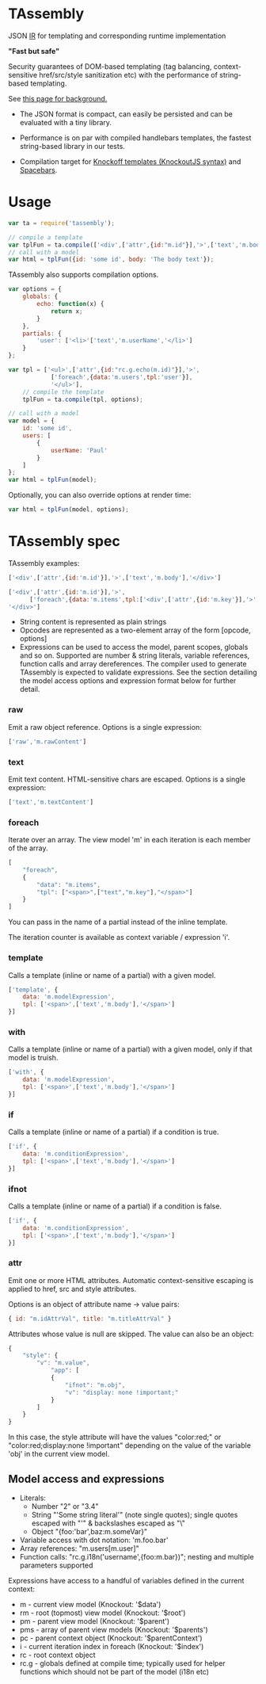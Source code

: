 TAssembly
=========

JSON
[IR](https://en.wikipedia.org/wiki/Intermediate_language#Intermediate_representation)
for templating and corresponding runtime implementation

**"Fast but safe"**

Security guarantees of DOM-based templating (tag balancing, context-sensitive
href/src/style sanitization etc) with the performance of string-based templating.

See
 [this page for background.](https://www.mediawiki.org/wiki/Requests_for_comment/HTML_templating_library/Knockout_-_Tassembly)

* The JSON format is compact, can easily be persisted and can be evaluated with
a tiny library.

* Performance is on par with compiled handlebars templates, the fastest
string-based library in our tests.

* Compilation target for [Knockoff templates
  (KnockoutJS syntax)](https://github.com/gwicke/knockoff) and
  [Spacebars](https://github.com/gwicke/TemplatePerf/tree/master/handlebars-htmljs-node/spacebars-qt).

Usage
=====
```javascript
var ta = require('tassembly');

// compile a template
var tplFun = ta.compile(['<div',['attr',{id:"m.id"}],'>',['text','m.body'],'</div>']);
// call with a model
var html = tplFun({id: 'some id', body: 'The body text'});
```

TAssembly also supports compilation options. 
```javascript
var options = {
    globals: {
        echo: function(x) {
            return x;
        }
    },
    partials: {
        'user': ['<li>'['text','m.userName','</li>']
    }
};

var tpl = ['<ul>',['attr',{id:"rc.g.echo(m.id)"}],'>',
            ['foreach',{data:'m.users',tpl:'user'}],
            '</ul>'],
    // compile the template
    tplFun = ta.compile(tpl, options);

// call with a model
var model = {
    id: 'some id',
    users: [
        {
            userName: 'Paul'
        }
    ]
};
var html = tplFun(model);
```

Optionally, you can also override options at render time:

```javascript
var html = tplFun(model, options);
```

TAssembly spec
==============
TAssembly examples:

```javascript
['<div',['attr',{id:'m.id'}],'>',['text','m.body'],'</div>']

['<div',['attr',{id:'m.id'}],'>',
      ['foreach',{data:'m.items',tpl:['<div',['attr',{id:'m.key'}],'>',['text','m.val'],'</div>']}],
'</div>']
```
* String content is represented as plain strings
* Opcodes are represented as a two-element array of the form [opcode, options]
* Expressions can be used to access the model, parent scopes, globals and so
  on. Supported are number & string literals, variable references, function
  calls and array dereferences. The compiler used to generate TAssembly is
  expected to validate expressions. See the section detailing the model access
  options and expression format below for further detail.

### raw
Emit a raw object reference. Options is a single expression:
```javascript
['raw','m.rawContent']
```

### text
Emit text content. HTML-sensitive chars are escaped. Options is a single
expression:
```javascript
['text','m.textContent']
```

### foreach
Iterate over an array. The view model 'm' in each iteration is each member of the
array.
```javascript
[
    "foreach",
    {
        "data": "m.items",
        "tpl": ["<span>",["text","m.key"],"</span>"]
    }
]
```
You can pass in the name of a partial instead of the inline template.

The iteration counter is available as context variable / expression 'i'.

### template
Calls a template (inline or name of a partial) with a given model.
```javascript
['template', { 
    data: 'm.modelExpression', 
    tpl: ['<span>',['text','m.body'],'</span>']
}]
```

### with
Calls a template (inline or name of a partial) with a given model, only if
that model is truish.
```javascript
['with', { 
    data: 'm.modelExpression', 
    tpl: ['<span>',['text','m.body'],'</span>']
}]
```
### if
Calls a template (inline or name of a partial) if a condition is true.
```javascript
['if', { 
    data: 'm.conditionExpression', 
    tpl: ['<span>',['text','m.body'],'</span>']
}]
```
### ifnot
Calls a template (inline or name of a partial) if a condition is false.
```javascript
['if', { 
    data: 'm.conditionExpression', 
    tpl: ['<span>',['text','m.body'],'</span>']
}]
```
### attr
Emit one or more HTML attributes. Automatic context-sensitive escaping is
applied to href, src and style attributes. 

Options is an object of attribute name -> value pairs:
```javascript
{ id: "m.idAttrVal", title: "m.titleAttrVal" }
```
Attributes whose value is null are skipped. The value can also be an object:
```javascript
{
    "style": {
        "v": "m.value",
            "app": [
            {
                "ifnot": "m.obj",
                "v": "display: none !important;"
            }
        ]
    }
}
```
In this case, the style attribute will have the values "color:red;" or
"color:red;display:none !important" depending on the value of the variable
'obj' in the current view model.


Model access and expressions
----------------------------
* Literals: 
  * Number "2" or "3.4"
  * String "'Some string literal'" (note single quotes); single quotes escaped
    with "\'" & backslashes escaped as "\\"
  * Object "{foo:'bar',baz:m.someVar}"
* Variable access with dot notation: 'm.foo.bar'
* Array references: "m.users[m.user]"
* Function calls: "rc.g.i18n('username',{foo:m.bar})"; nesting and multiple
  parameters supported

Expressions have access to a handful of variables defined in the current
context:
* m - current view model (Knockout: '$data')
* rm - root (topmost) view model (Knockout: '$root')
* pm - parent view model (Knockout: '$parent')
* pms - array of parent view models (Knockout: '$parents')
* pc - parent context object (Knockout: '$parentContext')
* i - current iteration index in foreach (Knockout: '$index')
* rc - root context object
* rc.g - globals defined at compile time; typically used for helper functions
  which should not be part of the model (i18n etc)
